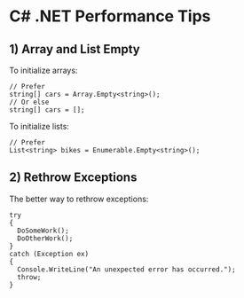 # C# .NET Performance Tips

## 1) Array and List Empty

To initialize arrays:
```
// Prefer
string[] cars = Array.Empty<string>();
// Or else
string[] cars = [];
```

To initialize lists:
```
// Prefer
List<string> bikes = Enumerable.Empty<string>();
```

## 2) Rethrow Exceptions

The better way to rethrow exceptions:
```
try
{
  DoSomeWork();
  DoOtherWork();
}
catch (Exception ex)
{
  Console.WriteLine("An unexpected error has occurred.");
  throw;
}
```
